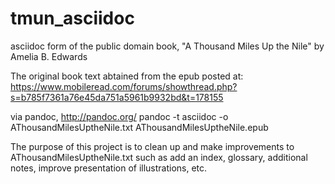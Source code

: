 # tmun_asciidoc
asciidoc form of the public domain book, "A Thousand Miles Up the Nile" by Amelia B. Edwards

The original book text abtained from the epub posted at:
https://www.mobileread.com/forums/showthread.php?s=b785f7361a76e45da751a5961b9932bd&t=178155

via pandoc, http://pandoc.org/
pandoc -t asciidoc -o AThousandMilesUptheNile.txt AThousandMilesUptheNile.epub

The purpose of this project is to clean up and make improvements to
AThousandMilesUptheNile.txt such as add an index, glossary, additional
notes, improve presentation of illustrations, etc.
